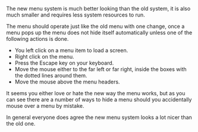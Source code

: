 ---
---
The new menu system is much better looking than the old system, it is also much smaller and requires less system resources to run.

The menu should operate just like the old menu with one change, once a menu pops up the menu does not hide itself automatically unless one of the following actions is done.

*   You left click on a menu item to load a screen.
*   Right click on the menu.
*   Press the Escape key on your keyboard.
*   Move the mouse either to the far left or far right, inside the boxes with the dotted lines around them.
*   Move the mouse above the menu headers.

It seems you either love or hate the new way the menu works, but as you can see there are a number of ways to hide a menu should you accidentally mouse over a menu by mistake.

In general everyone does agree the new menu system looks a lot nicer than the old one.